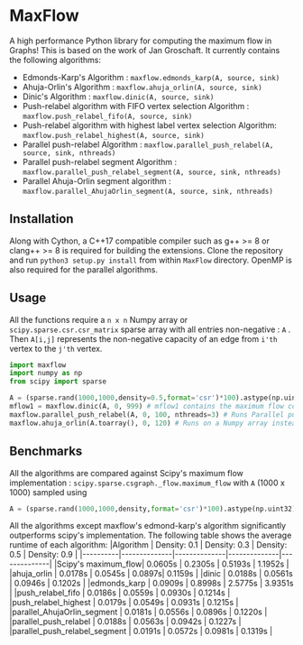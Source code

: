 # MaxFlow
A high performance Python library for computing the maximum flow in Graphs! This is based on the work of Jan Groschaft.
It currently contains the following algorithms:
* Edmonds-Karp's Algorithm : ```maxflow.edmonds_karp(A, source, sink)```
* Ahuja-Orlin's Algorithm : ```maxflow.ahuja_orlin(A, source, sink)```
* Dinic's Algorithm : ```maxflow.dinic(A, source, sink)```
* Push-relabel algorithm with FIFO vertex selection Algorithm : ```maxflow.push_relabel_fifo(A, source, sink)```
* Push-relabel algorithm with highest label vertex selection Algorithm: ```maxflow.push_relabel_highest(A, source, sink)```
* Parallel push-relabel Algorithm : ```maxflow.parallel_push_relabel(A, source, sink, nthreads)```
* Parallel push-relabel segment Algorithm : ```maxflow.parallel_push_relabel_segment(A, source, sink, nthreads)```
* Parallel Ahuja-Orlin segment algorithm : ```maxflow.parallel_AhujaOrlin_segment(A, source, sink, nthreads)```

## Installation
Along with Cython, a C++17 compatible compiler such as g++ >= 8 or clang++ >= 8 is required for building the extensions. Clone the repository and run ```python3 setup.py install``` from within ```MaxFlow``` directory. OpenMP is also required for the parallel algorithms.

## Usage
All the functions require a ```n x n``` Numpy array or ```scipy.sparse.csr.csr_matrix``` sparse array with all entries non-negative : ```A``` . Then ```A[i,j]``` represents the non-negative capacity of an edge from ```i'th```  vertex to the ```j'th``` vertex. 
```python
import maxflow
import numpy as np
from scipy import sparse

A = (sparse.rand(1000,1000,density=0.5,format='csr')*100).astype(np.uint32)
mflow1 = maxflow.dinic(A, 0, 999) # mflow1 contains the maximum flow computed by Dinic's algorithm with source being the 0'th node and sink being the last node.
maxflow.parallel_push_relabel(A, 0, 100, nthreads=3) # Runs Parallel push-relabel Algorithm using 3 OpenMP threads.
maxflow.ahuja_orlin(A.toarray(), 0, 120) # Runs on a Numpy array instead of a scipy sparse array.
```

## Benchmarks
All the algorithms are compared against Scipy's maximum flow implementation : ```scipy.sparse.csgraph._flow.maximum_flow``` with ```A``` (1000 x 1000) sampled using 
```python
A = (sparse.rand(1000,1000,density,format='csr')*100).astype(np.uint32)
```
All the algorithms except maxflow's edmond-karp's algorithm significantly outperforms scipy's implementation. The following table shows the average runtime of each algorithm:
|Algorithm | Density: 0.1 | Density: 0.3 | Density: 0.5 | Density: 0.9 |
|----------|--------------|--------------|--------------|--------------|
|Scipy's maximum_flow| 0.0605s | 0.2305s | 0.5193s | 1.1952s |
|ahuja_orlin | 0.0178s | 0.0545s | 0.0897s| 0.1159s |
|dinic | 0.0188s | 0.0561s | 0.0946s | 0.1202s |
|edmonds_karp | 0.0909s | 0.8998s | 2.5775s | 3.9351s |
|push_relabel_fifo | 0.0186s | 0.0559s | 0.0930s | 0.1214s |
|push_relabel_highest | 0.0179s | 0.0549s | 0.0931s | 0.1215s |
|parallel_AhujaOrlin_segment | 0.0181s | 0.0556s | 0.0896s | 0.1220s |
|parallel_push_relabel | 0.0188s | 0.0563s | 0.0942s | 0.1227s |
|parallel_push_relabel_segment | 0.0191s | 0.0572s | 0.0981s | 0.1319s |
